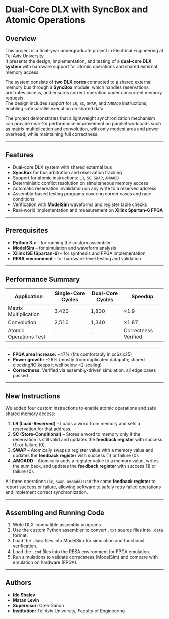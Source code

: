# Dual-Core DLX with SyncBox and Atomic Operations

## Overview  

This project is a final-year undergraduate project in Electrical Engineering at Tel Aviv University.  
It presents the design, implementation, and testing of a **dual-core DLX system** with hardware support for atomic operations and shared external memory access.

The system consists of **two DLX cores** connected to a shared external memory bus through a **SyncBox** module, which handles reservations, arbitrates access, and ensures correct operation under concurrent memory requests.  
The design includes support for `LR`, `SC`, `SWAP`, and `AMOADD` instructions, enabling safe parallel execution on shared data.

The project demonstrates that a lightweight synchronization mechanism can provide near-2× performance improvement on parallel workloads such as matrix multiplication and convolution, with only modest area and power overhead, while maintaining full correctness.

---

## Features  

- Dual-core DLX system with shared external bus  
- **SyncBox** for bus arbitration and reservation tracking  
- Support for atomic instructions: `LR`, `SC`, `SWAP`, `AMOADD`  
- Deterministic conflict resolution on simultaneous memory access  
- Automatic reservation invalidation on any write to a reserved address  
- Assembly-based testing programs covering corner cases and race conditions  
- Verification with **ModelSim** waveforms and register table checks  
- Real-world implementation and measurement on **Xilinx Spartan-6 FPGA**  

---

## Prerequisites  

- **Python 3.x** – for running the custom assembler  
- **ModelSim** – for simulation and waveform analysis  
- **Xilinx ISE (Spartan-6)** – for synthesis and FPGA implementation  
- **RESA environment** – for hardware-level testing and validation  

---

## Performance Summary  

| Application | Single-Core Cycles | Dual-Core Cycles | Speedup |
| ----------- | ---------------- | ---------------- | ------- |
| Matrix Multiplication | 3,420 | 1,830 | ×1.9 |
| Convolution | 2,510 | 1,340 | ×1.87 |
| Atomic Operations Test | – | – | Correctness Verified |

---

- **FPGA area increase:** ~47% (fits comfortably in xc6slx25)  
- **Power growth:** ~26% (mostly from duplicated datapath; shared clocking/IO keeps it well below ×2 scaling)  
- **Correctness:** Verified via assembly-driven simulation, all edge cases passed  

---

## New Instructions  

We added four custom instructions to enable atomic operations and safe shared memory access:  

1. **LR (Load-Reserved)** – Loads a word from memory and sets a reservation for that address.  
2. **SC (Store-Conditional)** – Stores a word to memory only if the reservation is still valid and updates the **feedback register** with success (1) or failure (0).  
3. **SWAP** – Atomically swaps a register value with a memory value and updates the **feedback register** with success (1) or failure (0).  
4. **AMOADD** – Atomically adds a register value to a memory value, writes the sum back, and updates the **feedback register** with success (1) or failure (0).  

All three operations (`sc`, `swap`, `amoadd`) use the same **feedback register** to report success or failure, allowing software to safely retry failed operations and implement correct synchronization.

---

## Assembling and Running Code  

1. Write DLX-compatible assembly programs.  
2. Use the custom Python assembler to convert `.txt` source files into `.data` format.  
3. Load the `.data` files into ModelSim for simulation and functional verification.  
4. Load the `.cod` files into the RESA environment for FPGA emulation.  
5. Run simulations to validate correctness (ModelSim) and compare with emulation on hardware (FPGA).  

---

## Authors  

- **Ido Shalev**  
- **Matan Levin**  
- **Supervisor:** Oren Ganon  
- **Institution:** Tel Aviv University, Faculty of Engineering  
